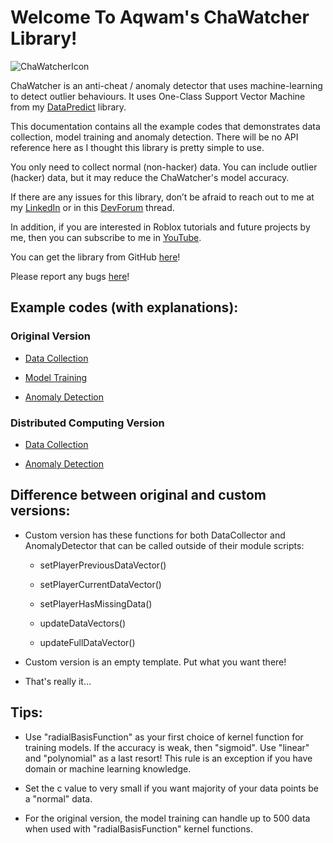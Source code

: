 # Welcome To Aqwam's ChaWatcher Library!

![ChaWatcherIcon](https://github.com/AqwamCreates/ChaWatcher/assets/67371914/876e056c-920a-416d-82b1-00ccb345eef0)

ChaWatcher is an anti-cheat / anomaly detector that uses machine-learning to detect outlier behaviours. It uses One-Class Support Vector Machine from my [DataPredict](https://aqwamcreates.github.io/DataPredict/) library.

This documentation contains all the example codes that demonstrates data collection, model training and anomaly detection. There will be no API reference here as I thought this library is pretty simple to use.

You only need to collect normal (non-hacker) data. You can include outlier (hacker) data, but it may reduce the ChaWatcher's model accuracy.

If there are any issues for this library, don’t be afraid to reach out to me at my [LinkedIn](https://www.linkedin.com/in/aqwam-harish-aiman/) or in this [DevForum](https://devforum.roblox.com/t/partial-open-source-chawatcher-a-machine-learning-anti-cheat-anomaly-detector-for-roblox-runs-using-datapredict/2643497?u=myoriginsworkshop) thread.

In addition, if you are interested in Roblox tutorials and future projects by me, then you can subscribe to me in [YouTube](https://www.youtube.com/channel/UCUrwoxv5dufEmbGsxyEUPZw).

You can get the library from GitHub [here](https://github.com/AqwamCreates/ChaWatcher/blob/main/module_scripts/ChaWatcher.rbxm)!

Please report any bugs [here](https://github.com/AqwamCreates/ChaWatcher/issues)!

## Example codes (with explanations):

### Original Version

* [Data Collection](ExampleCodes/DataCollection.md)

* [Model Training](ExampleCodes/ModelTraining.md)

* [Anomaly Detection](ExampleCodes/AnomalyDetection.md)

### Distributed Computing Version

* [Data Collection](ExampleCodes/DataCollection_DistributedComputing.md)

* [Anomaly Detection](ExampleCodes/AnomalyDetection_DistributedComputing.md)

## Difference between original and custom versions:

* Custom version has these functions for both DataCollector and AnomalyDetector that can be called outside of their module scripts:

  * setPlayerPreviousDataVector()

  * setPlayerCurrentDataVector()

  * setPlayerHasMissingData()
 
  * updateDataVectors()

  * updateFullDataVector()

* Custom version is an empty template. Put what you want there!

* That's really it...

## Tips:

* Use "radialBasisFunction" as your first choice of kernel function for training models. If the accuracy is weak, then "sigmoid". Use "linear" and "polynomial" as a last resort! This rule is an exception if you have domain or machine learning knowledge.

* Set the c value to very small if you want majority of your data points be a "normal" data.

* For the original version, the model training can handle up to 500 data when used with "radialBasisFunction" kernel functions.
